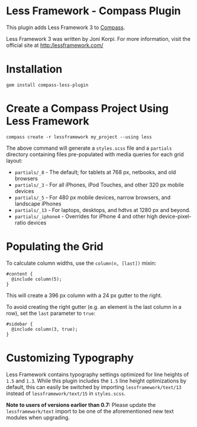 Less Framework - Compass Plugin
===============================

This plugin adds Less Framework 3 to [Compass](http://compass-style.org/).

Less Framework 3 was written by Joni Korpi. For more information, visit the official site at
[http:/lessframework.com/](http://lessframework.com/)


Installation
============

    gem install compass-less-plugin


Create a Compass Project Using Less Framework
=============================================

    compass create -r lessframework my_project --using less

The above command will generate a `styles.scss` file and a `partials` directory containing
files pre-populated with media queries for each grid layout:

* `partials/_8` - The default; for tablets at 768 px, netbooks, and old browsers
* `partials/_3` - For all iPhones, iPod Touches, and other 320 px mobile devices
* `partials/_5` - For 480 px mobile devices, narrow browsers, and landscape iPhones
* `partials/_13` - For laptops, desktops, and hdtvs at 1280 px and beyond.
* `partials/_iphone4` - Overrides for iPhone 4 and other high device-pixel-ratio devices


Populating the Grid
====================

To calculate column widths, use the `column(n, [last])` mixin:

    #content {
      @include column(5);
    }

This will create a 396 px column with a 24 px gutter to the right.

To avoid creating the right gutter (e.g. an element is the last column in a row),
set the `last` parameter to `true`:

    #sidebar {
      @include column(3, true);
    }


Customizing Typography
======================

Less Framework contains typography settings optimized for line heights of `1.5`
and `1.3`. While this plugin includes the `1.5` line height optimizations by default,
this can easily be switched by importing `lessframework/text/13` instead of
`lessframework/text/15` in `styles.scss`.

**Note to users of versions earlier than 0.7:** Please update the `lessframework/text`
import to be one of the aforementioned new text modules when upgrading.
